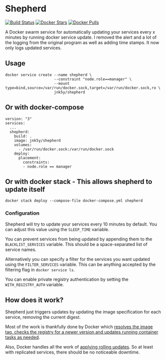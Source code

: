 # Shepherd

[![Build Status](https://travis-ci.com/jnk5y/shepherd.svg?branch=master)](https://travis-ci.com/jnk5y/shepherd)
[![Docker Stars](https://img.shields.io/docker/stars/jnk5y/shepherd.svg)](https://hub.docker.com/r/jnk5y/shepherd/)
[![Docker Pulls](https://img.shields.io/docker/pulls/jnk5y/shepherd.svg)](https://hub.docker.com/r/jnk5y/shepherd/)

A Docker swarm service for automatically updating your services every x minutes by running docker service update. I removed the alert and a lot of the logging from the original program as well as adding time stamps. It now only logs updated services.

## Usage

    docker service create --name shepherd \
                          --constraint "node.role==manager" \
                          --mount type=bind,source=/var/run/docker.sock,target=/var/run/docker.sock,ro \
                          jnk5y/shepherd

## Or with docker-compose
    version: "3"
    services:
      ...
      shepherd:
        build: .
        image: jnk5y/shepherd
        volumes:
          - /var/run/docker.sock:/var/run/docker.sock
        deploy:
          placement:
            constraints:
            - node.role == manager

## Or with docker stack - This allows shepherd to update itself
    docker stack deploy --compose-file docker-compose.yml shepherd

### Configuration

Shepherd will try to update your services every 10 minutes by default. You can adjust this value using the `SLEEP_TIME` variable.

You can prevent services from being updated by appending them to the `BLACKLIST_SERVICES` variable. This should be a space-separated list of service names.

Alternatively you can specify a filter for the services you want updated using the `FILTER_SERVICES` variable. This can be anything accepted by the filtering flag in `docker service ls`.

You can enable private registry authentication by setting the `WITH_REGISTRY_AUTH` variable.

## How does it work?

Shepherd just triggers updates by updating the image specification for each service, removing the current digest.

Most of the work is thankfully done by Docker which [resolves the image tag, checks the registry for a newer version and updates running container tasks as needed](https://docs.docker.com/engine/swarm/services/#update-a-services-image-after-creation).

Also, Docker handles all the work of [applying rolling updates](https://docs.docker.com/engine/swarm/swarm-tutorial/rolling-update/). So at least with replicated services, there should be no noticeable downtime.

